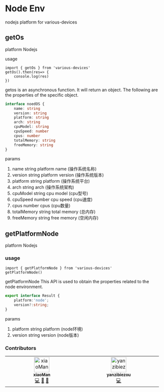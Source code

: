 # Node Env

nodejs platform for various-devices

## getOs

platform Nodejs

usage

```js{6}
import { getOs } from 'various-devices'
getOs().then(res=> {
    console.log(res)
})
```
getos is an asynchronous function. It will return an object. The following are the properties of the specific object.


```ts
interface noedOS {
    name: string
    version: string
    platform: string
    arch: string
    cpuModel: string
    cpuSpeed: number
    cpus: number
    totalMemory: string
    freeMemory: string
}
```

params

1. name string platform name (操作系统名称)
2. version string platform version (操作系统版本)
3. platform string platform (操作系统平台)
4. arch string arch (操作系统架构)
5. cpuModel string cpu model (cpu型号)
6. cpuSpeed number cpu speed (cpu速度)
7. cpus number cpus (cpu数量)
8. totalMemory string total memory (总内存)
9. freeMemory string free memory (空闲内存)

## getPlatformNode

platform Nodejs

### usage

```js{6}
import { getPlatformNode } from 'various-devices'
getPlatformNode()
```
getPlatformNode This API is used to obtain the properties related to the node environment.

```ts
export interface Result {
    platform:'node';
    version?:string;
}
```
params

1. platform string platform (node环境)
2. version string version (node版本)

### Contributors

<!-- ALL-CONTRIBUTORS-LIST:START - Do not remove or modify this section -->
<!-- prettier-ignore-start -->
<!-- markdownlint-disable -->
<table>
  <tbody>
    <tr>
      <td align="center" valign="top" width="14.28%"><a href="https://github.com/message163"><img src="https://avatars.githubusercontent.com/u/32630999?v=4?s=50" width="50px;" alt="xiaoMan"/><br /><sub><b>xiaoMan</b></sub></a><br /><a href="https://github.com/message163/various-devices/commits?author=message163" title="Code">💻</a> <a href="https://github.com/message163/various-devices/commits?author=message163" title="Documentation">📖</a> <a href="#design-message163" title="Design">🎨</a></td>
      <td align="center" valign="top" width="14.28%"><a href="https://github.com/yanzibiezou"><img src="https://avatars.githubusercontent.com/u/107256547?v=4?s=50" width="50px;" alt="yanzibiezou"/><br /><sub><b>yanzibiezou</b></sub></a><br /><a href="https://github.com/message163/various-devices/commits?author=yanzibiezou" title="Code">💻</a></td>
    </tr>
  </tbody>
</table>

<!-- markdownlint-restore -->
<!-- prettier-ignore-end -->

<!-- ALL-CONTRIBUTORS-LIST:END -->